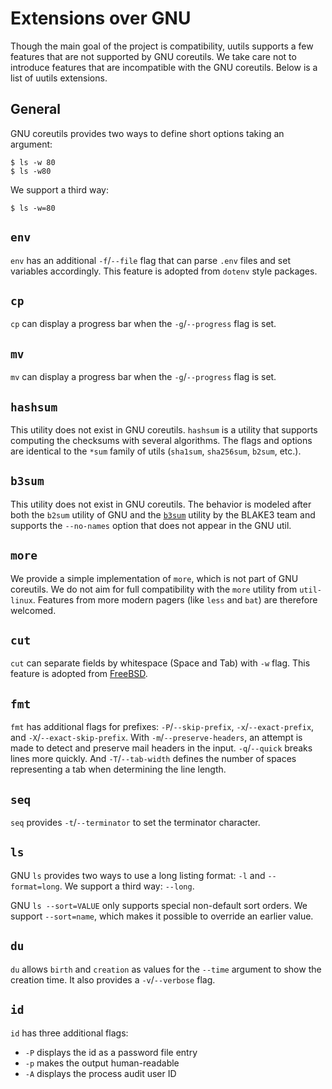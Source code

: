 # Extensions over GNU

Though the main goal of the project is compatibility, uutils supports a few
features that are not supported by GNU coreutils. We take care not to introduce
features that are incompatible with the GNU coreutils. Below is a list of uutils
extensions.

## General

GNU coreutils provides two ways to define short options taking an argument:

```
$ ls -w 80
$ ls -w80
```

We support a third way:

```
$ ls -w=80
```

## `env`

`env` has an additional `-f`/`--file` flag that can parse `.env` files and set
variables accordingly. This feature is adopted from `dotenv` style packages.

## `cp`

`cp` can display a progress bar when the `-g`/`--progress` flag is set.

## `mv`

`mv` can display a progress bar when the `-g`/`--progress` flag is set.

## `hashsum`

This utility does not exist in GNU coreutils. `hashsum` is a utility that
supports computing the checksums with several algorithms. The flags and options
are identical to the `*sum` family of utils (`sha1sum`, `sha256sum`, `b2sum`,
etc.).

## `b3sum`

This utility does not exist in GNU coreutils. The behavior is modeled after both
the `b2sum` utility of GNU and the
[`b3sum`](https://github.com/BLAKE3-team/BLAKE3) utility by the BLAKE3 team and
supports the `--no-names` option that does not appear in the GNU util.

## `more`

We provide a simple implementation of `more`, which is not part of GNU
coreutils. We do not aim for full compatibility with the `more` utility from
`util-linux`. Features from more modern pagers (like `less` and `bat`) are
therefore welcomed.

## `cut`

`cut` can separate fields by whitespace (Space and Tab) with `-w` flag. This
feature is adopted from [FreeBSD](https://www.freebsd.org/cgi/man.cgi?cut).

## `fmt`

`fmt` has additional flags for prefixes: `-P`/`--skip-prefix`, `-x`/`--exact-prefix`, and
`-X`/`--exact-skip-prefix`. With `-m`/`--preserve-headers`, an attempt is made to detect and preserve
mail headers in the input. `-q`/`--quick` breaks lines more quickly. And `-T`/`--tab-width` defines the
number of spaces representing a tab when determining the line length.

## `seq`

`seq` provides `-t`/`--terminator` to set the terminator character.

## `ls`

GNU `ls` provides two ways to use a long listing format: `-l` and `--format=long`. We support a
third way: `--long`.

GNU `ls --sort=VALUE` only supports special non-default sort orders.
We support `--sort=name`, which makes it possible to override an earlier value.

## `du`

`du` allows `birth` and `creation` as values for the `--time` argument to show the creation time. It
also provides a `-v`/`--verbose` flag.

## `id`

`id` has three additional flags: 
* `-P` displays the id as a password file entry
* `-p` makes the output human-readable
* `-A` displays the process audit user ID
